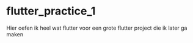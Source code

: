 # flutter_practice_1
Hier oefen ik heel wat flutter voor een grote flutter project die ik later ga maken
